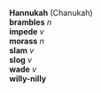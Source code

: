 __Hannukah__ (Chanukah)  
__brambles__ _n_  
__impede__ _v_  
__morass__ _n_  
__slam__ _v_  
__slog__ _v_  
__wade__ _v_  
__willy-nilly__  
